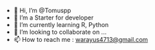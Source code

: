 - 👋 Hi, I’m @Tomuspp
- 👀 I’m a Starter for developer 
- 🌱 I’m currently learning R, Python
- 💞️ I’m looking to collaborate on ...
- 📫 How to reach me : warayus4713@gmail.com

<!---
Tomuspp/Tomuspp is a ✨ special ✨ repository because its `README.md` (this file) appears on your GitHub profile.
You can click the Preview link to take a look at your changes.
--->
